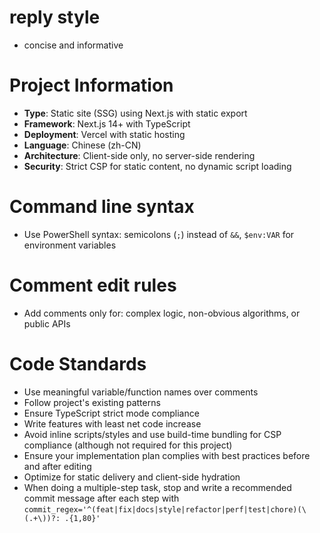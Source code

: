 # reply style

- concise and informative

# Project Information

- **Type**: Static site (SSG) using Next.js with static export
- **Framework**: Next.js 14+ with TypeScript
- **Deployment**: Vercel with static hosting
- **Language**: Chinese (zh-CN)
- **Architecture**: Client-side only, no server-side rendering
- **Security**: Strict CSP for static content, no dynamic script loading

# Command line syntax

- Use PowerShell syntax: semicolons (`;`) instead of `&&`, `$env:VAR` for environment variables

# Comment edit rules

- Add comments only for: complex logic, non-obvious algorithms, or public APIs

# Code Standards

- Use meaningful variable/function names over comments
- Follow project's existing patterns
- Ensure TypeScript strict mode compliance
- Write features with least net code increase
- Avoid inline scripts/styles and use build-time bundling for CSP compliance (although not required for this project)
- Ensure your implementation plan complies with best practices before and after editing
- Optimize for static delivery and client-side hydration
- When doing a multiple-step task, stop and write a recommended commit message after each step with `commit_regex='^(feat|fix|docs|style|refactor|perf|test|chore)(\(.+\))?: .{1,80}'`
